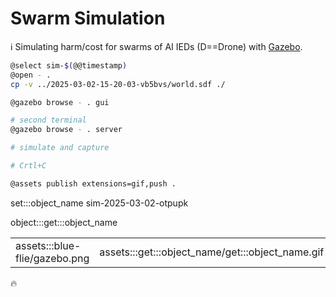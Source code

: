 # Swarm Simulation

ℹ️ Simulating harm/cost for swarms of AI IEDs (D==Drone) with [Gazebo](https://gazebosim.org/home).

```bash
@select sim-$(@@timestamp)
@open - .
cp -v ../2025-03-02-15-20-03-vb5bvs/world.sdf ./

@gazebo browse - . gui

# second terminal
@gazebo browse - . server

# simulate and capture

# Crtl+C

@assets publish extensions=gif,push .
```

set:::object_name sim-2025-03-02-otpupk

object:::get:::object_name

| | |
|-|-|
| assets:::blue-flie/gazebo.png | assets:::get:::object_name/get:::object_name.gif |

🔥